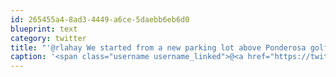 ```yaml
---
id: 265455a4-8ad3-4449-a6ce-5daebb6eb6d0
blueprint: text
category: twitter
title: "'@rlahay We started from a new parking lot above Ponderosa golf course."
caption: '<span class="username username_linked">@<a href="https://twitter.com/rlahay" title="Ryan Lahay">rlahay</a></span> We started from a new parking lot above Ponderosa golf course.'
---
```


